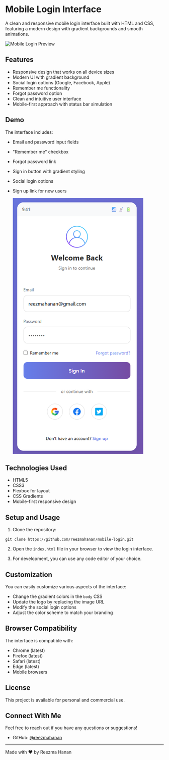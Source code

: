 # Mobile Login Interface

A clean and responsive mobile login interface built with HTML and CSS, featuring a modern design with gradient backgrounds and smooth animations.

![Mobile Login Preview](https://cdn-icons-png.flaticon.com/512/6681/6681204.png)

## Features

- Responsive design that works on all device sizes
- Modern UI with gradient background
- Social login options (Google, Facebook, Apple)
- Remember me functionality
- Forgot password option
- Clean and intuitive user interface
- Mobile-first approach with status bar simulation

## Demo

The interface includes:
- Email and password input fields
- "Remember me" checkbox
- Forgot password link
- Sign in button with gradient styling
- Social login options
- Sign up link for new users

  ![Screenshot of Mobile login](https://github.com/reezmahanan/mobile-login/blob/main/Screenshot%202025-09-09%20205812.png
) <!-- Add a screenshot named screenshot.png in your repo for better visuals -->

## Technologies Used

- HTML5
- CSS3
- Flexbox for layout
- CSS Gradients
- Mobile-first responsive design

## Setup and Usage

1. Clone the repository:
```
git clone https://github.com/reezmahanan/mobile-login.git
```

2. Open the `index.html` file in your browser to view the login interface.

3. For development, you can use any code editor of your choice.

## Customization

You can easily customize various aspects of the interface:

- Change the gradient colors in the `body` CSS
- Update the logo by replacing the image URL
- Modify the social login options
- Adjust the color scheme to match your branding

## Browser Compatibility

The interface is compatible with:
- Chrome (latest)
- Firefox (latest)
- Safari (latest)
- Edge (latest)
- Mobile browsers

## License

This project is available for personal and commercial use.

## Connect With Me

Feel free to reach out if you have any questions or suggestions!

- GitHub: [@reezmahanan](https://github.com/reezmahanan)

---

Made with ❤️ by Reezma Hanan
